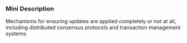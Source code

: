 ### Mini Description

Mechanisms for ensuring updates are applied completely or not at all, including distributed consensus protocols and transaction management systems.
